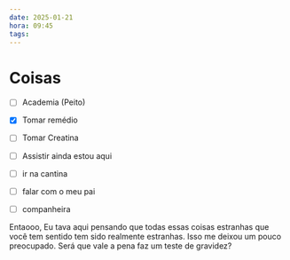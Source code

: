 ```yaml
---
date: 2025-01-21
hora: 09:45
tags:
---
```





# Coisas
- [ ] Academia (Peito)
- [x] Tomar remédio
- [ ] Tomar Creatina
- [ ] Assistir ainda estou aqui
- [ ] ir na cantina 
- [ ] falar com o meu pai
- [ ] companheira


Entaooo, Eu tava aqui pensando que todas essas coisas estranhas que você tem sentido tem sido realmente estranhas. Isso me deixou um pouco preocupado. Será que vale a pena faz um teste de gravidez? 